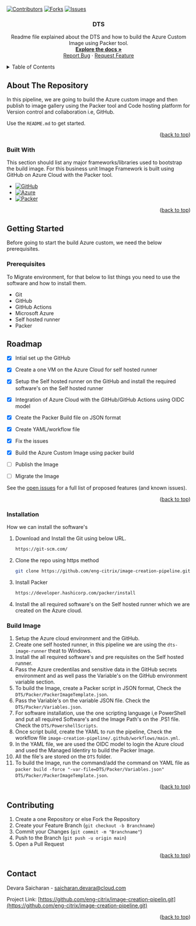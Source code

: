 <!-- Improved compatibility of back to top link: See: https://github.com/eng-citrix/image-creation-pipeline.git -->
<a name="readme-top"></a>

<!--
*** Thanks for checking out the README.md. If you have a suggestion
*** that would make this better, please fork the repo and create a pull request
*** or simply open an issue with the tag "enhancement".
*** Thanks again! Now go create something AMAZING! :D
-->

<!-- PROJECT SHIELDS -->
<!--
*** I'm using markdown "reference style" links for readability.
*** Reference links are enclosed in brackets [ ] instead of parentheses ( ).
*** See the bottom of this document for the declaration of the reference variables
*** for contributors-url, forks-url, etc. This is an optional, concise syntax you may use.
*** https://www.markdownguide.org/basic-syntax/#reference-style-links
-->
[![Contributors][contributors-shield]][contributors-url]
[![Forks][forks-shield]][forks-url]
[![Issues][issues-shield]][issues-url]


  <h3 align="center">DTS</h3></strong></a>

  <p align="center">
   Readme file explained about the DTS and how to build the Azure Custom Image using Packer tool.
    <br />
    <a href="https://github.com/eng-citrix/image-creation-pipeline"><strong>Explore the docs »</strong></a>
    <br />  
    <a href="https://github.com/eng-citrix/image-creation-pipeline/issues">Report Bug</a>
    ·
    <a href="https://github.com/eng-citrix/image-creation-pipeline/settings">Request Feature</a>
  </p>
</div>


<!-- TABLE OF CONTENTS -->
<details>
  <summary>Table of Contents</summary>
  <ol>
    <li>
      <a href="#about-the-Repository">About The Repository</a>
      <ul>
        <li><a href="#built-with">Built With</a></li>
      </ul>
    </li>
    <li><a href="#roadmap">Roadmap</a></li>
    <li>
      <a href="#getting-started">Getting Started</a>
      <ul>
        <li><a href="#prerequisites">Prerequisites</a></li>
        <li><a href="#installation">Installation</a></li>
      </ul>
    </li>
    <li><a href="#Image build">Build Image</a></li>
    <li><a href="#contributing">Contributing</a></li>
    <li><a href="#contact">Contact</a></li>
  </ol>
</details>


<!-- ABOUT THE PROJECT -->
## About The Repository

In this pipeline, we are going to build the Azure custom image and then publish to image gallery using the Packer tool and Code hosting platform for Version control and collaboration i.e, GitHub. 

Use the `README.md` to get started.

<p align="right">(<a href="#readme-top">back to top</a>)</p>


### Built With

This section should list any major frameworks/libraries used to bootstrap the build image.
For this business unit Image Framework is built using GitHub on Azure Cloud with the Packer tool.

* [![GitHub][GitHub]][GitHub-url]
* [![Azure][Azure]][Azure-url]
* [![Packer][Packer]][Packer-url]
  

<p align="right">(<a href="#readme-top">back to top</a>)</p>


<!-- GETTING STARTED -->
## Getting Started

Before going to start the build Azure custom, we need the below prerequisites.

### Prerequisites

To Migrate environment, for that below to list things you need to use the software and how to install them.
* Git
* GitHub
* GitHub Actions
* Microsoft Azure
* Self hosted runner 
* Packer

<!-- ROADMAP -->
## Roadmap

- [x] Intial set up the GitHub
- [x] Create a one VM on the Azure Cloud for self hosted runner
- [x] Setup the Self hosted runner on the GitHub and install the required software's on the Self hosted runner
- [x] Integration of Azure Cloud with the GitHub/GitHub Actions using OIDC model
- [x] Create the Packer Build file on JSON format
- [x] Create YAML/workflow file
- [x] Fix the issues
- [x] Build the Azure Custom Image using packer build
- [ ] Publish the Image
- [ ] Migrate the Image
      

See the [open issues](https://github.com/eng-citrix/image-creation-pipeline/issues) for a full list of proposed features (and known issues).

<p align="right">(<a href="#readme-top">back to top</a>)</p>

  
### Installation

How we can install the software's

1. Download and Install the Git using below URL.

   ```sh
   https://git-scm.com/
   ```
   
2. Clone the repo using https method
   ```sh
   git clone https://github.com/eng-citrix/image-creation-pipeline.git
   ```
3. Install Packer
   ```sh
   https://developer.hashicorp.com/packer/install
   ```
4. Install the all required software's on the Self hosted runner which we are created on the Azure cloud.

### Build Image

1. Setup the Azure cloud environment and the GitHub.
2. Create one self hosted runner, in this pipeline we are using the `dts-image-runner` theat to Windows.
3. Install the all required software's and pre requisites on the Self hosted runner.
4. Pass the Azure credentilas and sensitive data in the GitHub secrets environment and as well pass the Variable's on the GitHub environment variable section.
6. To build the Image, create a Packer script in JSON format, Check the `DTS/Packer/PackerImageTemplate.json`.
7. Pass the Variable's on the variable JSON file. Check the `DTS/Packer/Variables.json`.
8. For software installation, use the one scripting language i,e PowerShell and put all required Software's and the Image Path's on the .PS1 file. Check the `DTS/PowershellScripts`.
9. Once script build, create the YAML to run the pipeline, Check the workflow file `image-creation-pipeline/.github/workflows/main.yml`.
10. In the YAML file, we are used the OIDC model to login the Azure cloud and used the Managed Identiry to build the Packer Image.
11. All the file's are stored on the `DTS` folder.
12. To build the Image, run the command/add the command on YAML file as `packer build -force "-var-file=DTS/Packer/Variables.json" DTS/Packer/PackerImageTemplate.json`.
 
   
<p align="right">(<a href="#readme-top">back to top</a>)</p>

<!-- CONTRIBUTING -->
## Contributing

1. Create a one Repository or else Fork the Repository
2. Create your Feature Branch (`git checkout -b Branchname`)
3. Commit your Changes (`git commit -m "Branchname"`)
4. Push to the Branch (`git push -u origin main`)
5. Open a Pull Request

<p align="right">(<a href="#readme-top">back to top</a>)</p>


<!-- CONTACT -->
## Contact

Devara Saicharan - saicharan.devara@cloud.com

Project Link: [https://github.com/eng-citrix/image-creation-pipelin.git](https://github.com/eng-citrix/image-creation-pipeline.git)

<p align="right">(<a href="#readme-top">back to top</a>)</p>


<!-- MARKDOWN LINKS & IMAGES -->
<!-- https://www.markdownguide.org/basic-syntax/#reference-style-links -->
[contributors-shield]: https://img.shields.io/github/contributors/eng-citrix/image-creation-pipeline.svg?style=for-the-badge
[contributors-url]: https://github.com/othneildrew/Best-README-Template/graphs/contributors
[forks-shield]: https://img.shields.io/github/forks/othneildrew/Best-README-Template.svg?style=for-the-badge
[forks-url]: https://github.com/othneildrew/Best-README-Template/network/members
[issues-shield]: https://img.shields.io/github/eng-citrix/image-creation-pipeline.svg?style=for-the-badge
[issues-url]: https://github.com/othneildrew/Best-README-Template/issues

[Packer]: https://img.shields.io/badge/Packer-000000?style=for-the-badge&logo=Packer&logoColor=blue
[Packer-url]: https://developer.hashicorp.com/packer/integrations/hashicorp/azure
[GitHub]: https://img.shields.io/badge/GitHub-000000?style=for-the-badge&logo=GitHub&logoColor=white
[GitHub-url]: https://github.com/
[Azure]: https://img.shields.io/badge/Azure-007FFF?style=for-the-badge&logo=MicrosoftAzure&logoColor=white
[Azure-url]: https://portal.azure.com

